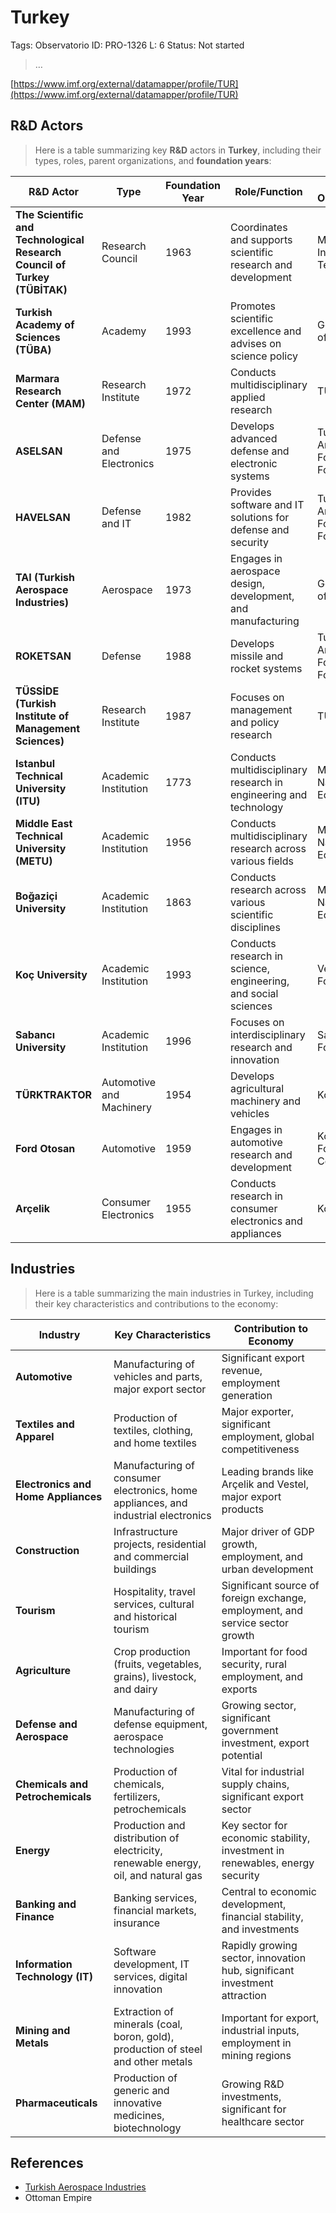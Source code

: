 # Turkey

Tags: Observatorio
ID: PRO-1326
L: 6
Status: Not started

> …

[https://www.imf.org/external/datamapper/profile/TUR](https://www.imf.org/external/datamapper/profile/TUR)

## R&D Actors

> Here is a table summarizing key **R&D** actors in **Turkey**, including their types, roles, parent organizations, and **foundation years**:
> 

| **R&D Actor** | **Type** | **Foundation Year** | **Role/Function** | **Parent Organization** |
| --- | --- | --- | --- | --- |
| **The Scientific and Technological Research Council of Turkey (TÜBİTAK)** | Research Council | 1963 | Coordinates and supports scientific research and development | Ministry of Industry and Technology |
| **Turkish Academy of Sciences (TÜBA)** | Academy | 1993 | Promotes scientific excellence and advises on science policy | Government of Turkey |
| **Marmara Research Center (MAM)** | Research Institute | 1972 | Conducts multidisciplinary applied research | TÜBİTAK |
| **ASELSAN** | Defense and Electronics | 1975 | Develops advanced defense and electronic systems | Turkish Armed Forces Foundation |
| **HAVELSAN** | Defense and IT | 1982 | Provides software and IT solutions for defense and security | Turkish Armed Forces Foundation |
| **TAI (Turkish Aerospace Industries)** | Aerospace | 1973 | Engages in aerospace design, development, and manufacturing | Government of Turkey |
| **ROKETSAN** | Defense | 1988 | Develops missile and rocket systems | Turkish Armed Forces Foundation |
| **TÜSSİDE (Turkish Institute of Management Sciences)** | Research Institute | 1987 | Focuses on management and policy research | TÜBİTAK |
| **Istanbul Technical University (ITU)** | Academic Institution | 1773 | Conducts multidisciplinary research in engineering and technology | Ministry of National Education |
| **Middle East Technical University (METU)** | Academic Institution | 1956 | Conducts multidisciplinary research across various fields | Ministry of National Education |
| **Boğaziçi University** | Academic Institution | 1863 | Conducts research across various scientific disciplines | Ministry of National Education |
| **Koç University** | Academic Institution | 1993 | Conducts research in science, engineering, and social sciences | Vehbi Koç Foundation |
| **Sabancı University** | Academic Institution | 1996 | Focuses on interdisciplinary research and innovation | Sabancı Foundation |
| **TÜRKTRAKTOR** | Automotive and Machinery | 1954 | Develops agricultural machinery and vehicles | Koç Holding |
| **Ford Otosan** | Automotive | 1959 | Engages in automotive research and development | Koç Holding, Ford Motor Company |
| **Arçelik** | Consumer Electronics | 1955 | Conducts research in consumer electronics and appliances | Koç Holding |

## Industries

> Here is a table summarizing the main industries in Turkey, including their key characteristics and contributions to the economy:
> 

| Industry | Key Characteristics | Contribution to Economy |
| --- | --- | --- |
| **Automotive** | Manufacturing of vehicles and parts, major export sector | Significant export revenue, employment generation |
| **Textiles and Apparel** | Production of textiles, clothing, and home textiles | Major exporter, significant employment, global competitiveness |
| **Electronics and Home Appliances** | Manufacturing of consumer electronics, home appliances, and industrial electronics | Leading brands like Arçelik and Vestel, major export products |
| **Construction** | Infrastructure projects, residential and commercial buildings | Major driver of GDP growth, employment, and urban development |
| **Tourism** | Hospitality, travel services, cultural and historical tourism | Significant source of foreign exchange, employment, and service sector growth |
| **Agriculture** | Crop production (fruits, vegetables, grains), livestock, and dairy | Important for food security, rural employment, and exports |
| **Defense and Aerospace** | Manufacturing of defense equipment, aerospace technologies | Growing sector, significant government investment, export potential |
| **Chemicals and Petrochemicals** | Production of chemicals, fertilizers, petrochemicals | Vital for industrial supply chains, significant export sector |
| **Energy** | Production and distribution of electricity, renewable energy, oil, and natural gas | Key sector for economic stability, investment in renewables, energy security |
| **Banking and Finance** | Banking services, financial markets, insurance | Central to economic development, financial stability, and investments |
| **Information Technology (IT)** | Software development, IT services, digital innovation | Rapidly growing sector, innovation hub, significant investment attraction |
| **Mining and Metals** | Extraction of minerals (coal, boron, gold), production of steel and other metals | Important for export, industrial inputs, employment in mining regions |
| **Pharmaceuticals** | Production of generic and innovative medicines, biotechnology | Growing R&D investments, significant for healthcare sector |

## References

- [Turkish Aerospace Industries](https://en.wikipedia.org/wiki/Turkish_Aerospace_Industries)
- Ottoman Empire